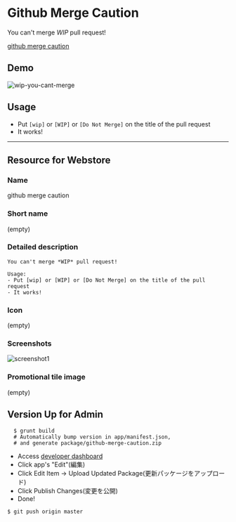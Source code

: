 # Github Merge Caution

  You can't merge *WIP* pull request!

  [github merge caution](https://chrome.google.com/webstore/detail/github-merge-caution/nimelepbpejjlbmoobocpfnjhihnpked)

## Demo

  ![wip-you-cant-merge](https://f.cloud.github.com/assets/75448/2178447/c9dbe4ce-9667-11e3-9ac6-53c49cad72c7.gif)

## Usage

  - Put `[wip]` or `[WIP]` or `[Do Not Merge]` on the title of the pull request
  - It works!

----

## Resource for Webstore

### Name
github merge caution

### Short name
(empty)

### Detailed description

```
You can't merge *WIP* pull request!

Usage:
- Put [wip] or [WIP] or [Do Not Merge] on the title of the pull request
- It works!
```

### Icon
(empty)

### Screenshots
![screenshot1](https://lh5.googleusercontent.com/e76vtjWYzwgwQcDr6FpLtpvgNLev6ZZkvRzk4GR3V6E9Cb5TQEWDHGat5DGWza5Cje04qWg155w=s400-h275-e365)

### Promotional tile image
(empty)

## Version Up for Admin

```
  $ grunt build
  # Automatically bump version in app/manifest.json,
  # and generate package/github-merge-caution.zip
```

- Access [developer dashboard](https://chrome.google.com/webstore/developer/dashboard)
- Click app's "Edit"(編集)
- Click Edit Item -> Upload Updated Package(更新パッケージをアップロード)
- Click Publish Changes(変更を公開)
- Done!

```
$ git push origin master
```
